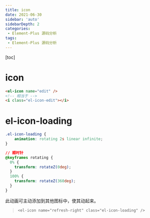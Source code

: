 ```yaml
---
title: icon
date: 2021-06-30
sidebar: 'auto'
sidebarDepth: 2
categories:
 - Element-Plus 源码分析
tags:
 - Element-Plus 源码分析
---
```


[toc]

# icon

```html
<el-icon name="edit" />
<!-- 相当于 -->
<i class="el-icon-edit"></i>
```

# el-icon-loading

```css
.el-icon-loading {
    animation: rotating 2s linear infinite;
}
```

```css
// 顺时针
@keyframes rotating {
  0% {
    transform: rotateZ(0deg);
  }
  100% {
    transform: rotateZ(360deg);
  }
}

```

此动画可主动添加到其他图标中，使其动起来。

> `<el-icon name="refresh-right" class="el-icon-loading" />`

